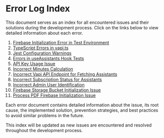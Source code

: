# Error Log Index

This document serves as an index for all encountered issues and their solutions during the development process. Click on the links below to view detailed information about each error.

1. [Firebase Initialization Error in Test Environment](./errors/firebase_initialization_error.md)
2. [TypeScript Errors in vapi.ts](./errors/typescript_errors_vapi.md)
3. [Jest Configuration Warnings](./errors/jest_configuration_warnings.md)
4. [Errors in useAssistants Hook Tests](./errors/useAssistants_hook_tests.md)
5. [API Key Usage Issue](./errors/api_key_usage_issue.md)
6. [Incorrect Minutes Calculation](./errors/incorrect_minutes_calculation.md)
7. [Incorrect Vapi API Endpoint for Fetching Assistants](./errors/incorrect_vapi_api_endpoint.md)
8. [Incorrect Subscription Status for Assistants](./errors/incorrect_subscription_status.md)
9. [Incorrect Admin User Identification](./errors/incorrect_admin_user_identification.md)
10. [Firebase Storage Bucket Initialization Issue](./errors/firebase_storage_bucket_initialization.md)
11. [Process PDF Firebase Initialization Issue](./errors/process_pdf_firebase_initialization.md)

Each error document contains detailed information about the issue, its root cause, the implemented solution, prevention strategies, and best practices to avoid similar problems in the future.

This index will be updated as new issues are encountered and resolved throughout the development process.
